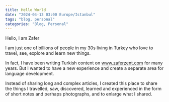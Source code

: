 ```yaml
---
title: Hello World
date: "2024-04-13 03:00 Europe/Istanbul"
tags: "blog, personal"
categories: "Blog, Personal"
---
```


Hello, I am Zafer 

I am just one of billions of people in my 30s living in Turkey who love to travel, see, explore and learn new things. 

In fact, I have been writing Turkish content on www.zaferzent.com for many years. But I wanted to have a new experience and create a separate area for language development.

Instead of sharing long and complex articles, I created this place to share the things I travelled, saw, discovered, learned and experienced in the form of short notes and perhaps photographs, and to enlarge what I shared.
